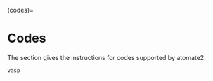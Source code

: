(codes)=

# Codes

The section gives the instructions for codes supported by atomate2.

```{toctree}
vasp
```
